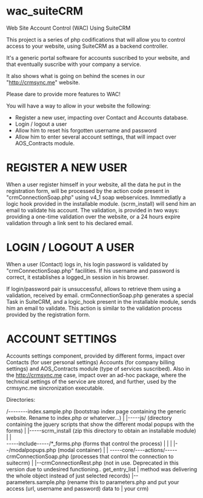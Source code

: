wac_suiteCRM
============

Web Site Account Control (WAC) Using SuiteCRM

This project is a series of php codifications that will allow you to control access to your website, using SuiteCRM as a backend controller.

It's a generic portal software for accounts suscribed to your website, and that eventually suscribe with your company a service.

It also shows what is going on behind the scenes in our "http://crmsync.me" website.

Please dare to provide more features to WAC!

You will have a way to allow in your website the following:

- Register a new user, impacting over Contact and Accounts database.
- Login / logout a user
- Allow him to reset his forgotten username and password
- Allow him to enter several account settings, that will impact over AOS_Contracts module.

REGISTER A NEW USER
===================

When a user register himself in your website, all the data he put in the registration form, will be processed by the action code present in
"crmConnectionSoap.php" using v4_1 soap webservices. Inmmediatly a logic hook provided in the installable module. (scrm_install) will send him an email to validate his account.
The validation, is provided in two ways: providing a one-time validation over the website, or a 24 hours expire validation through a link sent to his declared email.

LOGIN / LOGOUT A USER
=====================

When a user (Contact) logs in, his login password is validated by "crmConnectionSoap.php" facilities. If his username and password is correct, it establishes a logged_in session in his browser.

If login/password pair is unsuccessful, allows to retrieve them using a validation, received by email. crmConnectionSoap.php generates a special
Task in SuiteCRM, and a logic_hook present in the installable module, sends him an email to validate. This action is similar to the validation process provided by the registration form.

ACCOUNT SETTINGS
================

Accounts settings component, provided by different forms, impact over Contacts (for user personal settings) Accounts (for company billing settings) and AOS_Contracts module (type of services suscribed). Also in the http://crmsync.me case, impact over an ad-hoc package, where the technical settings of the service are stored, and further, used by the crmsync.me sincronization executable.


Directories:


/--------index.sample.php (bootstrap index page containing the generic website. Rename to index.php or whaterver...)
    |
    |-----js/ (directory containing the jquery scripts that show the different modal popups with the forms)
    |
    |-----scrm_install (zip this directory to obtain an installable module)
    |
    |  
    -----include-----/*_forms.php (forms that control the process)
    |             |
    |             |--/modalpopups.php (modal container)
    |
    |
    -----core/----actions/-----crmConnectionSoap.php (processes that control the connection to suitecrm)
                           |
                           |--crmConnectionRest.php (not in use. Deprecated in this version due to undesired functioning.. get_entry_list 
                           |                       method was delivering the whole object instead of just selected records)
                           |--parameters.sample.php (rename this to parameters.php and put your access (url, username and password) data to 
                           |                       your  crm)
                        
    
